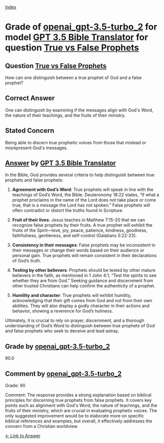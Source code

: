 
[Index](../../../../index.md)
# Grade of [openai_gpt-3.5-turbo_2](../../../grading_models/openai_gpt-3.5-turbo_2.md) for model [GPT 3.5 Bible Translator](../../../answering_models/GPT_3.5_Bible_Translator.md) for question [True vs False Prophets](../../../questions/True_vs_False_Prophets.md)

## Question [True vs False Prophets](../../../questions/True_vs_False_Prophets.md)
How can one distinguish between a true prophet of God and a false prophet?

## Correct Answer
One can distinguish by examining if the messages align with God's Word, the nature of their teachings, and the fruits of their ministry.

## Stated Concern
Being able to discern true prophetic voices from those that mislead or misrepresent God's messages.

## [Answer](../True_vs_False_Prophets.md) by [GPT 3.5 Bible Translator](../../../answering_models/GPT_3.5_Bible_Translator.md)
In the Bible, God provides several criteria to help distinguish between true prophets and false prophets:

1. **Agreement with God’s Word**: True prophets will speak in line with the teachings of God’s Word, the Bible. Deuteronomy 18:22 states, “If what a prophet proclaims in the name of the Lord does not take place or come true, that is a message the Lord has not spoken.” False prophets will often contradict or distort the truths found in Scripture.

2. **Fruit of their lives**: Jesus teaches in Matthew 7:15-20 that we can recognize false prophets by their fruits. A true prophet will exhibit the fruits of the Spirit—love, joy, peace, patience, kindness, goodness, faithfulness, gentleness, and self-control (Galatians 5:22-23).

3. **Consistency in their messages**: False prophets may be inconsistent in their messages or change their words based on their audience or personal gain. True prophets will remain consistent in their declarations of God’s truth.

4. **Testing by other believers**: Prophets should be tested by other mature believers in the faith, as mentioned in 1 John 4:1, “Test the spirits to see whether they are from God.” Seeking guidance and discernment from other trusted Christians can help confirm the authenticity of a prophet.

5. **Humility and character**: True prophets will exhibit humility, acknowledging that their gift comes from God and not from their own abilities. They will also display a godly character in their actions and behavior, showing a reverence for God’s holiness.

Ultimately, it is crucial to rely on prayer, discernment, and a thorough understanding of God’s Word to distinguish between true prophets of God and false prophets who seek to deceive and lead astray.

## Grade by [openai_gpt-3.5-turbo_2](../../../grading_models/openai_gpt-3.5-turbo_2.md)
90.0

## Comment by [openai_gpt-3.5-turbo_2](../../../grading_models/openai_gpt-3.5-turbo_2.md)
Grade: 90

Comment: The response provides a strong explanation based on biblical principles for discerning true prophets from false prophets. It covers key points such as alignment with God's Word, the nature of teachings, and the fruits of their ministry, which are crucial in evaluating prophetic voices. The only suggested improvement would be to elaborate more on specific biblical references and examples, but overall, it effectively addresses the concern from a Christian worldview.

[&lt;- Link to Answer](../True_vs_False_Prophets.md)
